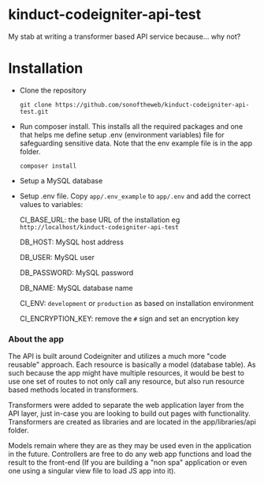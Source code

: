 # kinduct-codeigniter-api-test
My stab at writing a transformer based API service because... why not?

# Installation
* Clone the repository 

    ``git clone https://github.com/sonoftheweb/kinduct-codeigniter-api-test.git``

* Run composer install. This installs all the required packages and one that helps me define setup .env 
(environment variables) file for safeguarding sensitive data. Note that the env example file is in the app folder.

    ``composer install``

* Setup a MySQL database

* Setup .env file. Copy ``app/.env_example`` to ``app/.env`` and add the correct values to variables:

    CI_BASE_URL: the base URL of the installation eg ``http://localhost/kinduct-codeigniter-api-test``
    
    DB_HOST: MySQL host address
    
    DB_USER: MySQL user
    
    DB_PASSWORD: MySQL password
    
    DB_NAME: MySQL database name
    
    CI_ENV: ``development`` or ``production`` as based on installation environment
    
    CI_ENCRYPTION_KEY: remove the ``#`` sign and set an encryption key
    
### About the app
The API is built around Codeigniter and utilizes a much more "code reusable" approach. Each
resource is basically a model (database table). As such because the app might have multiple 
resources, it would be best to use one set of routes to not only call any resource, but also
run resource based methods located in transformers.

Transformers were added to separate the web application layer from the API layer, just in-case
you are looking to build out pages with functionality. Transformers are created as libraries and are located in the app/libraries/api folder.

Models remain where they are as they may be used even in the application in the future. Controllers are free to do any web app
functions and load the result to the front-end (If you are building a "non spa" application or even one using a singular view file to load JS app into it).  
